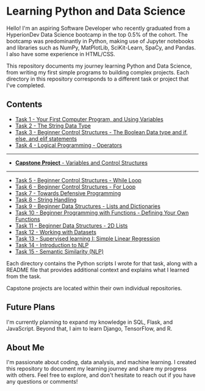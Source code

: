# Learning Python and Data Science

Hello! I'm an aspiring Software Developer who recently graduated from a HyperionDev Data Science bootcamp in the top 0.5% of the cohort. The bootcamp was predominantly in Python, making use of Jupyter notebooks and libraries such as NumPy, MatPlotLib, SciKit-Learn, SpaCy, and Pandas. I also have some experience in HTML/CSS.

This repository documents my journey learning Python and Data Science, from writing my first simple programs to building complex projects. Each directory in this repository corresponds to a different task or project that I've completed.

## Contents

* [Task 1 - Your First Computer Program, and Using Variables](https://github.com/G-o-r-a-n/Learning-Python/tree/7e73eb32b33269044c5dbc404d5325a6d8e1ae9d/Task%2001%20-%20Your%20First%20Computer%20Program%2C%20and%20Using%20Variables)
* [Task 2 - The String Data Type](https://github.com/G-o-r-a-n/Learning-Python/tree/7e73eb32b33269044c5dbc404d5325a6d8e1ae9d/Task%2002%20-%20The%20String%20Data%20Type)
* [Task 3 - Beginner Control Structures - The Boolean Data type and if, else, and elif statements](https://github.com/G-o-r-a-n/Learning-Python/tree/7e73eb32b33269044c5dbc404d5325a6d8e1ae9d/Task%2003%20-%20Beginner%20Control%20Structures%20-%20The%20Boolean%20Data%20type%20and%20if%2C%20else%2C%20and%20elif%20statements)
* [Task 4 - Logical Programming - Operators](https://github.com/G-o-r-a-n/Learning-Python/tree/7e73eb32b33269044c5dbc404d5325a6d8e1ae9d/Task%2004%20-%20Logical%20Programming%20-%20Operators)
-----------------------------------------------------------
* [**Capstone Project** - Variables and Control Structures](https://github.com/G-o-r-a-n/Capstone-Variables-Control-Structures)
-----------------------------------------------------------
* [Task 5 - Beginner Control Structures - While Loop](https://github.com/G-o-r-a-n/Learning-Python/tree/7e73eb32b33269044c5dbc404d5325a6d8e1ae9d/Task%2005%20-%20Beginner%20Control%20Structures%20-%20While%20Loop)
* [Task 6 - Beginner Control Structures - For Loop](https://github.com/G-o-r-a-n/Learning-Python/tree/7e73eb32b33269044c5dbc404d5325a6d8e1ae9d/Task%2006%20-%20Beginner%20Control%20Structures%20-%20For%20Loop)
* [Task 7 - Towards Defensive Programming](https://github.com/G-o-r-a-n/Learning-Python/tree/7e73eb32b33269044c5dbc404d5325a6d8e1ae9d/Task%2007%20-%20Towards%20Defensive%20Programming)
* [Task 8 - String Handling](https://github.com/G-o-r-a-n/Learning-Python/tree/7e73eb32b33269044c5dbc404d5325a6d8e1ae9d/Task%2008%20-%20String%20Handling)
* [Task 9 - Beginner Data Structures - Lists and Dictionaries](https://github.com/G-o-r-a-n/Learning-Python/tree/7e73eb32b33269044c5dbc404d5325a6d8e1ae9d/Task%2009%20-%20Beginner%20Data%20Structures%20-%20Lists%20and%20Dictionaries)
* [Task 10 - Beginner Programming with Functions - Defining Your Own Functions](https://github.com/G-o-r-a-n/Learning-Python/tree/7e73eb32b33269044c5dbc404d5325a6d8e1ae9d/Task%2010%20-%20Beginner%20Programming%20with%20Functions%20-%20Define%20Your%20Own%20Functions)
* [Task 11 - Beginner Data Structures - 2D Lists](https://github.com/G-o-r-a-n/Learning-Python/tree/7e73eb32b33269044c5dbc404d5325a6d8e1ae9d/Task%2011%20-%20Beginner%20Data%20Structures%20-%202D%20Lists)
* [Task 12 - Working with Datasets](https://github.com/G-o-r-a-n/Learning-Python/tree/7e73eb32b33269044c5dbc404d5325a6d8e1ae9d/Task%2012%20-%20Working%20with%20Datasets)
* [Task 13 - Supervised learning I: Simple Linear Regression](https://github.com/G-o-r-a-n/Learning-Python/tree/7e73eb32b33269044c5dbc404d5325a6d8e1ae9d/Task%2013%20-%20Supervised%20Learning%20I%20-%20Simple%20Linear%20Regression)
* [Task 14 - Introduction to NLP](https://github.com/G-o-r-a-n/Learning-Python/tree/7e73eb32b33269044c5dbc404d5325a6d8e1ae9d/Task%2014%20-%20Introduction%20to%20NLP)
* [Task 15 - Semantic Similarity (NLP)](https://github.com/G-o-r-a-n/Learning-Python/tree/7e73eb32b33269044c5dbc404d5325a6d8e1ae9d/Task%2015%20-%20Semantic%20Similarity%20-%20NLP)

Each directory contains the Python scripts I wrote for that task, along with a README file that provides additional context and explains what I learned from the task.

Capstone projects are located within their own individual repositories.

## Future Plans

I'm currently planning to expand my knowledge in SQL, Flask, and JavaScript. Beyond that, I aim to learn Django, TensorFlow, and R.

## About Me

I'm passionate about coding, data analysis, and machine learning. I created this repository to document my learning journey and share my progress with others. Feel free to explore, and don't hesitate to reach out if you have any questions or comments!
